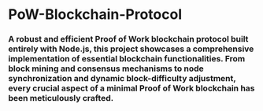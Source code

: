 <h1>PoW-Blockchain-Protocol</h1>

<h3>A robust and efficient Proof of Work blockchain protocol built entirely with Node.js, this project showcases a comprehensive implementation of essential blockchain functionalities. From block mining and consensus mechanisms to node synchronization and dynamic block-difficulty adjustment, every crucial aspect of a minimal Proof of Work blockchain has been meticulously crafted.</h3>
